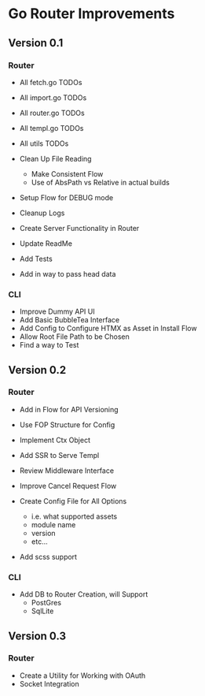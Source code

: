 # Go Router Improvements

## Version 0.1

### Router
* All fetch.go TODOs
* All import.go TODOs
* All router.go TODOs
* All templ.go TODOs
* All utils TODOs

* Clean Up File Reading
  * Make Consistent Flow
  * Use of AbsPath vs Relative in actual builds
* Setup Flow for DEBUG mode
* Cleanup Logs
* Create Server Functionality in Router
* Update ReadMe
* Add Tests
* Add in way to pass head data

### CLI
* Improve Dummy API UI
* Add Basic BubbleTea Interface
* Add Config to Configure HTMX as Asset in Install Flow
* Allow Root File Path to be Chosen
* Find a way to Test

## Version 0.2

### Router
* Add in Flow for API Versioning
* Use FOP Structure for Config
* Implement Ctx Object
* Add SSR to Serve Templ
* Review Middleware Interface
* Improve Cancel Request Flow
* Create Config File for All Options
  * i.e. what supported assets
  * module name
  * version
  * etc...

* Add scss support

### CLI
* Add DB to Router Creation, will Support
  * PostGres
  * SqlLite



## Version 0.3

### Router
* Create a Utility for Working with OAuth
* Socket Integration